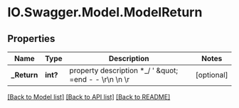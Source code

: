 # IO.Swagger.Model.ModelReturn
## Properties

Name | Type | Description | Notes
------------ | ------------- | ------------- | -------------
**_Return** | **int?** | property description  *_/ &#39; \&quot; &#x3D;end - - \\r\\n \\n \\r | [optional] 

[[Back to Model list]](../README.md#documentation-for-models) [[Back to API list]](../README.md#documentation-for-api-endpoints) [[Back to README]](../README.md)

